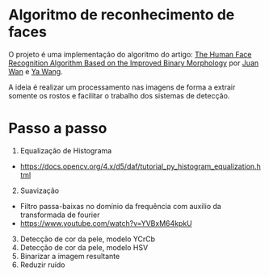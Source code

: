 # Algoritmo de reconhecimento de faces

O projeto é uma implementação do algoritmo do artigo: [The Human Face Recognition Algorithm Based on the Improved Binary Morphology](https://ieeexplore.ieee.org/document/8469732) por [Juan Wan](https://ieeexplore.ieee.org/author/37086461467) e [Ya Wang](https://ieeexplore.ieee.org/author/37086461687).

A ideia é realizar um processamento nas imagens de forma a extrair somente os rostos e facilitar o trabalho dos sistemas de detecção.

# Passo a passo

1. Equalização de Histograma
  - https://docs.opencv.org/4.x/d5/daf/tutorial_py_histogram_equalization.html
2. Suavização
  - Filtro passa-baixas no domínio da frequência com auxilio da transformada de fourier
  - https://www.youtube.com/watch?v=YVBxM64kpkU
3. Detecção de cor da pele, modelo YCrCb
4. Detecção de cor da pele, modelo HSV
5. Binarizar a imagem resultante
6. Reduzir ruído

